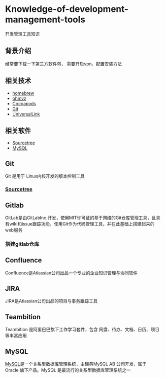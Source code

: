 # Knowledge-of-development-management-tools
开发管理工具知识

## 背景介绍

经常要下载一下第三方软件包， 需要开启vpn，配置安装方法


## 相关技术

* [homebrew](./blog/homebrew.md)
* [ohmyz](./blog/ohmyz.md)
* [Cocoapods](./blog/cocoapods.md)
* [Git](./blog/Git.md)
* [UniversalLink](./blog/universalLink.md)




## 相关软件


* [Sourcetree](https://www.sourcetreeapp.com)
* [MySQL](https://www.mysql.com)




## Git
Git 是用于 Linux内核开发的版本控制工具
### [Sourcetree](https://www.sourcetreeapp.com/)

## Gitlab
GitLab是由GitLabInc.开发，使用MIT许可证的基于网络的Git仓库管理工具，且具有wiki和issue跟踪功能。使用Git作为代码管理工具，并在此基础上搭建起来的web服务
### 搭建gitlab仓库

## Confluence
Confluence是Atlassian公司出品一个专业的企业知识管理与协同软件

## JIRA 
JIRA是Atlassian公司出品的项目与事务跟踪工具

## Teambition
Teambition 是阿里巴巴旗下工作学习套件，包含 网盘、待办、文档、日历、项目 等丰富应用

## MySQL
[MySQL](https://www.mysql.com/)是一个关系型数据库管理系统，由瑞典MySQL AB 公司开发，属于 Oracle 旗下产品。MySQL 是最流行的关系型数据库管理系统之一


